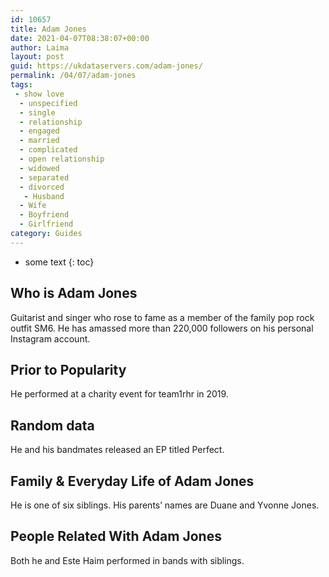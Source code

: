 ```yaml
---
id: 10657
title: Adam Jones
date: 2021-04-07T08:38:07+00:00
author: Laima
layout: post
guid: https://ukdataservers.com/adam-jones/
permalink: /04/07/adam-jones
tags:
 - show love
  - unspecified
  - single
  - relationship
  - engaged
  - married
  - complicated
  - open relationship
  - widowed
  - separated
  - divorced
   - Husband
  - Wife
  - Boyfriend
  - Girlfriend
category: Guides
---
```


* some text
{: toc}


## Who is Adam Jones
                  
                  
                  
Guitarist and singer who rose to fame as a member of the family pop rock outfit SM6. He has amassed more than 220,000 followers on his personal Instagram account.
                  
              
            
              
            
                
                
                
## Prior to Popularity
                  
                  
                  
He performed at a charity event for team1rhr in 2019.
                  
              
            
              
            
                
                
                
## Random data
                  
                  
                  
He and his bandmates released an EP titled Perfect.
                  
              
            
              
            
                
                
                
## Family & Everyday Life of Adam Jones
                  
                  
                  
He is one of six siblings. His parents&#8217; names are Duane and Yvonne Jones.
                  
              
            
              
            
                
                
                
## People Related With Adam Jones
                  
                  
                  
Both he and Este Haim performed in bands with siblings. 
                  
              
            
              
            
                
              
            
              
              
            
            
              
            
          
          
          